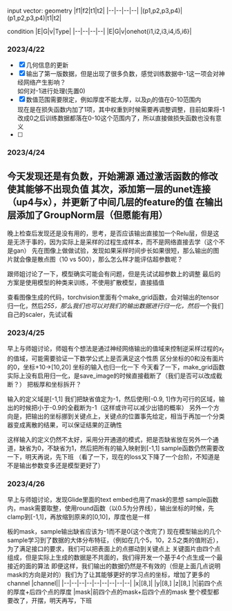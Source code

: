 input vector:
geometry
|f1|f2|t1|t2|
|--|--|--|--|
|(p1,p2,p3,p4)|(p1,p2,p3,p4)|t1|t2|

condition
|E|G|v|Type|
|--|--|--|--|
|E|G|v|onehot{i1,i2,i3,i4,i5,i6}|


### 2023/4/22
- [x] 几何信息的更新 
- [x] 输出了第一版数据，但是出现了很多负数，感觉训练数据中-1这一项会对神经网络产生影响？  
    如何对-1进行处理(先置0)
- [x] 数值范围需要限定，例如厚度不能太厚，以及$p_i$的值在0-10范围内  
  现在是在损失函数内加了1项，其中权重到时候需要再调整调整，目前如果将-1改成0之后训练数据都落在0-10这个范围内了，所以直接做损失函数也没有意义
- [ ] 
### 2023/4/24
今天发现还是有负数，开始溯源
通过激活函数的修改使其能够不出现负值
其次，添加第一层的unet连接（up4与x），并更新了中间几层的feature的值
在输出层添加了GroupNorm层（但愿能有用）
---
晚上检查后发现还是没有用的，思考，是否应该输出直接加一个Relu层，但是这是无济于事的，因为实际上是采样的过程生成样本，而不是网络直接去学（这个不是gan）
先在图像上做做试验，发现如果采样时间步长如果很短，那么输出的图片就会像是散点图（10 vs 500），那么怎么样才能评估超参数呢？

跟师姐讨论了一下，模型确实可能会有问题，但是先试试超参数上的调整
最后的方案是使用模型的种类来训练，不使用扩散模型，直接插值

查看图像生成的代码，torchvision里面有个make_grid函数，会对输出的tensor归一化，然后*255，那么我们也可以对我们的输出数据进行归一化，然后*一个我们自己的scaler，先试试看

### 2023/4/25
早上与师姐讨论，师姐有个想法是通过神经网络输出的值域来控制逆采样过程的$x_t$的值域，可能需要验证一下数学公式上是否满足这个性质
区分坐标的0和没有面片的0，坐标+10->[10,20]
坐标的输入也归一化一下
今天看了一下，make_grid函数实际上没有启用归一化，是save_image的时候直接截断了（我们是否可以改成截断？）
把板厚和坐标拆开？

输入的定义域是[-1,1] 我们把缺省值定为-1，然后使用[-0.9, 1]作为可行的区域，输出的时候把小于-0.9的全截断为-1（这样或许可以减少出错的概率）
另外一个方向是，把输出的坐标挪到关键点上，关键点的位置事先给定，相当于再加一个分类器变成离散的结果，可以保证结果的正确性

这样输入的定义仍然不太好，采用分开通道的模式，把是否缺省放在另外一个通道，缺省为0，不缺省为1，然后把所有的输入映射到[-1,1]
sample函数仍然需要改一下，明天再说，先下班
（看了一下，现在的loss又下降了一个台阶，不知道是不是输出参数变多还是模型更好了）

### 2023/4/26
早上与师姐讨论，发现Glide里面的text embed也用了mask的思想
sample函数内，mask需要取整，使用round函数（以0.5为分界线），输出坐标的时候，先clamp到[-1,1]，再放缩到原来的[0,10]，厚度也是一样

板的mask，sample输出缺省应该为-1而不是0(这个改完了)
现在模型输出的几个sample学习到了数据的大体分布特征，（例如在几个5，10，2.5之类的值附近），为了满足接口的要求，我们可以把表面上的点挪动到关键点上
关键面片由四个点组成，但是实际上生成的数据是不共面的，我们得开发一个基于4个点生成一个最接近的面的算法
即便这样，我们输出的数据仍然是不有效的（但是上面几点说明mask的方向是对的）我们为了让其能够更好的学习点的坐标，增加了更多的channel
|channel||
|--|--|--|--|--|--|--|--|--|
|x|[8,]|
|y|[8,]
|z|[8,]
|t|前四个点的厚度+后四个点的厚度
|mask|前四个点的mask+后四个点的mask
整个模型都要改了，开摆，明天再写，下班